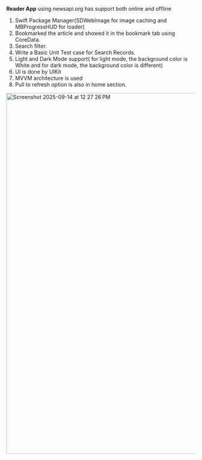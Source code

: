 **Reader App** using newsapi.org has support both online and offline
1. Swift Package Manager(SDWebImage for image caching and MBProgressHUD for loader)
2. Bookmarked the article and showed it in the bookmark tab using CoreData.
3. Search filter.
4. Write a Basic Unit Test case for Search Records.
5. Light and Dark Mode support( for light mode, the background color is White and for dark mode, the background color is different)
6. UI is done by UIKit
7. MVVM architecture is used
8. Pull to refresh option is also in home section.
<img width="1470" height="956" alt="Screenshot 2025-09-14 at 12 27 26 PM" src="https://github.com/user-attachments/assets/a04d594e-257a-4d09-b345-d7acae0b7fe0" />
